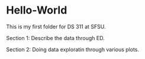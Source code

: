 # Hello-World

This is my first folder for DS 311 at SFSU.

Section 1: Describe the data through ED.

Section 2: Doing data exploratin through various plots.

